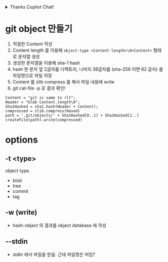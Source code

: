 
<details>
<summary>  Thanks Copilot Chat! </summary>

git hash-object는 파일의 객체 ID를 계산하는 명령입니다. 이 명령을 사용하려면 계산하려는 파일의 경로를 지정해야 합니다. 따라서 당신의 경우, `file`을(를) 계산하려는 실제 파일 경로로 대체해야 합니다. 예를 들어, 파일이 example.txt이고 현재 디렉토리에 위치한 경우, git hash-object example.txt 명령을 실행해야 합니다.

git hash-object 명령에는 동작을 수정하는 데 사용할 수 있는 몇 가지 옵션이 있습니다. 다음은 가장 일반적으로 사용되는 몇 가지 옵션이다:

-t `타입`: 해시할 오브젝트의 타입을 지정한다. 기본 유형은 파일에 사용되는 "blob"입니다. 다른 유형으로는 "tree"(디렉터리의 경우), "commit"(커밋의 경우), "tag"(태그의 경우) 등이 있습니다.

-w: 개체를 Git 개체 데이터베이스에 씁니다. 기본적으로 git hash-object는 오브젝트 ID를 데이터베이스에 쓰지 않고 계산만 한다.

-stdin: 파일 대신 표준 입력에서 오브젝트 데이터를 읽습니다. 즉석에서 생성된 데이터를 해싱하는 데 유용할 수 있습니다.

-p `객체`: 파일 대신 지정된 객체의 내용을 해시합니다. 트리 또는 커밋 오브젝트를 해싱할 때 유용합니다.

-s `string`: 파일 대신 지정된 문자열을 해시합니다. 파일에 저장되지 않은 데이터를 해싱할 때 유용할 수 있습니다.

이러한 옵션은 원하는 동작을 얻기 위해 필요에 따라 조합할 수 있습니다.

</details>

# git object 만들기

1. 적절한 Content 작성
2. Content length 를 이용해 `object-type <Content-length>\0<Content>` 형태로 문자열 생성
3. 생성한 문자열을 이용해 sha-1 hash
4. hash 한 문자 앞 2글자를 디렉토리,  나머지 38글자를 (sha-256 이면 62 글자) 를 파일명으로 파일 저장
5. Content 를 zlib compress 를 해서 파일 내용에 write
6. git cat-file -p 로 결과 확인!


```
Content = "git is same to rlt";
Header = "blob Content.length\0";
Sha1Hashed = sha1.hash(Header + Content);
compressed = zlib.compress(Hased)
path = '.git/objects/' + Sha1Hashed[0..1] + Sha1Hashed[2..]
createFile(path).write(compressed)
```

# options

## -t \<type>

object type. 
- blob
- tree
- commit
- tag
## -w (write)
 - hash-object 의 결과를 object database 에 작성
## --stdin
- stdin 에서 파일을 받음. 근데 파일명은 머임?

